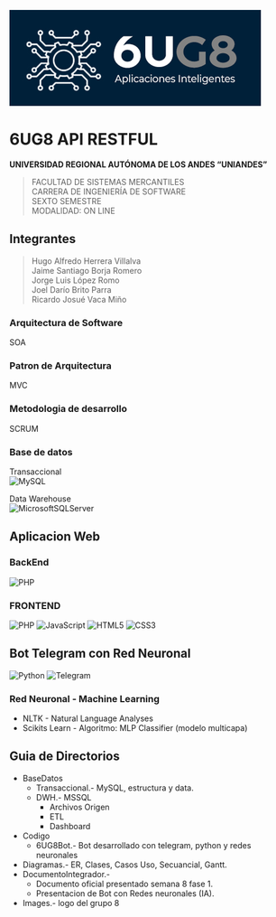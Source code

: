 ![6UG8](images/logo6UG8.jpg)
# 6UG8 API RESTFUL

**UNIVERSIDAD REGIONAL AUTÓNOMA DE LOS ANDES 
“UNIANDES”** <br>
>FACULTAD DE SISTEMAS MERCANTILES <br>
CARRERA DE INGENIERÍA DE SOFTWARE <br>
SEXTO SEMESTRE <br>
MODALIDAD: ON LINE

## Integrantes
>Hugo Alfredo Herrera Villalva <br>
Jaime Santiago Borja Romero <br>
Jorge Luis López Romo <br>
Joel Darío Brito Parra <br>
Ricardo Josué Vaca Miño <br>

### Arquitectura de Software
SOA

### Patron de Arquitectura
MVC

### Metodologia de desarrollo
SCRUM

### Base de datos
Transaccional <br>
![MySQL](https://img.shields.io/badge/mysql-4479A1.svg?style=for-the-badge&logo=mysql&logoColor=white)  <br>

Data Warehouse <br>
![MicrosoftSQLServer](https://img.shields.io/badge/Microsoft%20SQL%20Server-CC2927?style=for-the-badge&logo=microsoft%20sql%20server&logoColor=white)

## Aplicacion Web 
### BackEnd
![PHP](https://img.shields.io/badge/php-%23777BB4.svg?style=for-the-badge&logo=php&logoColor=white)

### FRONTEND

![PHP](https://img.shields.io/badge/php-%23777BB4.svg?style=for-the-badge&logo=php&logoColor=white)
![JavaScript](https://img.shields.io/badge/javascript-%23323330.svg?style=for-the-badge&logo=javascript&logoColor=%23F7DF1E)
![HTML5](https://img.shields.io/badge/html5-%23E34F26.svg?style=for-the-badge&logo=html5&logoColor=white)
![CSS3](https://img.shields.io/badge/css3-%231572B6.svg?style=for-the-badge&logo=css3&logoColor=white)

## Bot Telegram con Red Neuronal 

![Python](https://img.shields.io/badge/python-3670A0?style=for-the-badge&logo=python&logoColor=ffdd54)
![Telegram](https://img.shields.io/badge/Telegram-2CA5E0?style=for-the-badge&logo=telegram&logoColor=white)

### Red Neuronal - Machine Learning
- NLTK - Natural Language Analyses
- Scikits Learn - Algoritmo: MLP Classifier (modelo multicapa)


## Guia de Directorios


- BaseDatos
    - Transaccional.- MySQL, estructura y data.
    - DWH.- MSSQL
        - Archivos Origen
        - ETL
        - Dashboard 
- Codigo
    - 6UG8Bot.- Bot desarrollado con telegram, python y redes neuronales
- Diagramas.- ER, Clases, Casos Uso, Secuancial, Gantt.
- DocumentoIntegrador.-
    - Documento oficial presentado semana 8 fase 1.
    - Presentacion de Bot con Redes neuronales (IA).
- Images.- logo del grupo 8 



